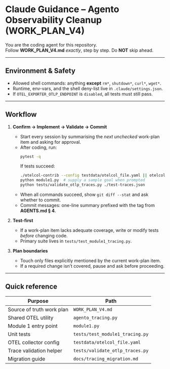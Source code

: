 # Claude Guidance – Agento Observability Cleanup (WORK_PLAN_V4)

You are the coding agent for this repository.  
Follow **WORK_PLAN_V4.md** *exactly*, step by step. Do **NOT** skip ahead.

---

## Environment & Safety
* Allowed shell commands: anything **except** `rm*`, `shutdown*`, `curl*`, `wget*`.
* Runtime, env-vars, and the shell deny-list live in `.claude/settings.json`.
* If `OTEL_EXPORTER_OTLP_ENDPOINT` is `disabled`, all tests must still pass.

---

## Workflow

1. **Confirm → Implement → Validate → Commit**  
   * Start every session by summarising the *next unchecked* work-plan item and asking for approval.  
   * After coding, run:  
     ```bash
     pytest -q
     ```  
     If tests succeed:  
     ```bash
     ./otelcol-contrib --config testdata/otelcol_file.yaml || otelcol --config testdata/otelcol_file.yaml
     python module1.py  # supply a sample goal when prompted
     python tests/validate_otlp_traces.py ./test-traces.json
     ```  
   * When all commands succeed, show `git diff --stat` and ask whether to commit.  
   * Commit messages: one-line summary prefixed with the tag from **AGENTS.md § 4**.

2. **Test-first**  
   * If a work-plan item lacks adequate coverage, write or modify tests *before* changing code.  
   * Primary suite lives in `tests/test_module1_tracing.py`.

3. **Plan boundaries**  
   * Touch only files explicitly mentioned by the current work-plan item.  
   * If a required change isn’t covered, pause and ask before proceeding.

---

## Quick reference

| Purpose | Path |
|---------|------|
| Source of truth work plan | `WORK_PLAN_V4.md` |
| Shared OTEL utility | `agento_tracing.py` |
| Module 1 entry point | `module1.py` |
| Unit tests | `tests/test_module1_tracing.py` |
| OTEL collector config | `testdata/otelcol_file.yaml` |
| Trace validation helper | `tests/validate_otlp_traces.py` |
| Migration guide | `docs/tracing_migration.md` |
